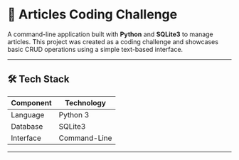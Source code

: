 # 📰 Articles Coding Challenge

A command-line application built with **Python** and **SQLite3** to manage articles. This project was created as a coding challenge and showcases basic CRUD operations using a simple text-based interface.

---

## 🛠️ Tech Stack

| Component  | Technology     |
|------------|----------------|
| Language   | Python 3       |
| Database   | SQLite3        |
| Interface  | Command-Line   |

---
